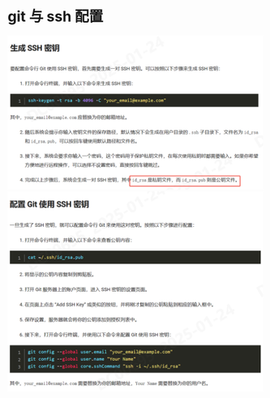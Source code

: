 # git 与 ssh 配置
![alt text](assets/20250124--git与ssh配置/image.png)
![alt text](assets/20250124--git与ssh配置/image-1.png)